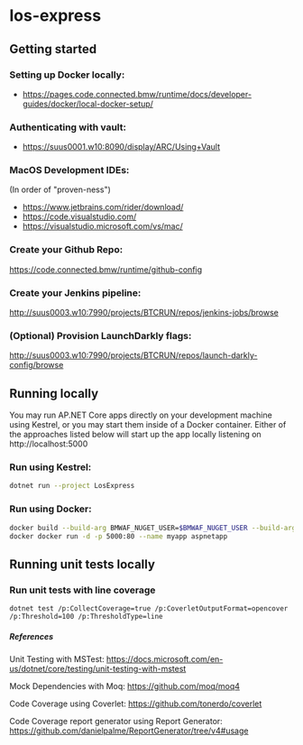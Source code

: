 # los-express

## Getting started

### Setting up Docker locally:

- https://pages.code.connected.bmw/runtime/docs/developer-guides/docker/local-docker-setup/

### Authenticating with vault:

- https://suus0001.w10:8090/display/ARC/Using+Vault

### MacOS Development IDEs:

(In order of "proven-ness")
- https://www.jetbrains.com/rider/download/
- https://code.visualstudio.com/
- https://visualstudio.microsoft.com/vs/mac/

### Create your Github Repo:
https://code.connected.bmw/runtime/github-config

### Create your Jenkins pipeline:
http://suus0003.w10:7990/projects/BTCRUN/repos/jenkins-jobs/browse

### (Optional) Provision LaunchDarkly flags:
http://suus0003.w10:7990/projects/BTCRUN/repos/launch-darkly-config/browse

## Running locally
You may run AP.NET Core apps directly on your development machine using Kestrel, or you may start them inside of a Docker container. Either of the approaches listed below will start up the app locally listening on http://localhost:5000


### Run using Kestrel:
```sh
dotnet run --project LosExpress
```

### Run using Docker:
```sh
docker build --build-arg BMWAF_NUGET_USER=$BMWAF_NUGET_USER --build-arg BMWAF_NUGET_PASS=$BMWAF_NUGET_PASS -t aspnetapp .
docker docker run -d -p 5000:80 --name myapp aspnetapp
```

## Running unit tests locally

### Run unit tests with line coverage
`dotnet test /p:CollectCoverage=true /p:CoverletOutputFormat=opencover /p:Threshold=100 /p:ThresholdType=line` 

##### References

Unit Testing with MSTest: https://docs.microsoft.com/en-us/dotnet/core/testing/unit-testing-with-mstest

Mock Dependencies with Moq: https://github.com/moq/moq4

Code Coverage using Coverlet: https://github.com/tonerdo/coverlet

Code Coverage report generator using Report Generator: https://github.com/danielpalme/ReportGenerator/tree/v4#usage
